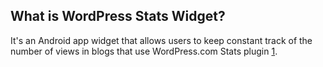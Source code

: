 What is WordPress Stats Widget?
-------------------------------

It's an Android app widget that allows users to keep constant track of the number of views in blogs that use WordPress.com Stats plugin [1].

 [1]: http://wordpress.org/extend/plugins/stats/ "WordPress.com Stats"
